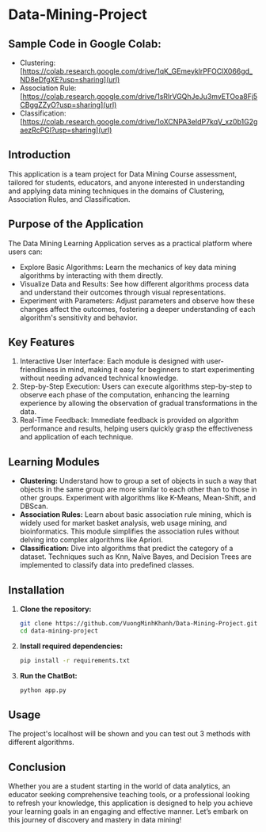 # Data-Mining-Project

## Sample Code in Google Colab: 
- Clustering: [https://colab.research.google.com/drive/1qK_GEmeyklrPFOClX066gd_ND8eDfgXE?usp=sharing](url)
- Association Rule: [https://colab.research.google.com/drive/1sRlrVGQhJeJu3mvETOoa8Fj5CBggZZyO?usp=sharing](url)
- Classification: [https://colab.research.google.com/drive/1oXCNPA3eIdP7kqV_xz0b1G2gaezRcPGl?usp=sharing](url)

## Introduction
This application is a team project for Data Mining Course assessment, tailored for students, educators, and anyone interested in understanding and applying data mining techniques in the domains of Clustering, Association Rules, and Classification.

## Purpose of the Application
The Data Mining Learning Application serves as a practical platform where users can:

- Explore Basic Algorithms: Learn the mechanics of key data mining algorithms by interacting with them directly.
- Visualize Data and Results: See how different algorithms process data and understand their outcomes through visual representations.
- Experiment with Parameters: Adjust parameters and observe how these changes affect the outcomes, fostering a deeper understanding of each algorithm's sensitivity and behavior.

## Key Features
1. Interactive User Interface: Each module is designed with user-friendliness in mind, making it easy for beginners to start experimenting without needing advanced technical knowledge.
2. Step-by-Step Execution: Users can execute algorithms step-by-step to observe each phase of the computation, enhancing the learning experience by allowing the observation of gradual transformations in the data.
3. Real-Time Feedback: Immediate feedback is provided on algorithm performance and results, helping users quickly grasp the effectiveness and application of each technique.

## Learning Modules
- **Clustering:** Understand how to group a set of objects in such a way that objects in the same group are more similar to each other than to those in other groups. Experiment with algorithms like K-Means, Mean-Shift, and DBScan.
- **Association Rules:** Learn about basic association rule mining, which is widely used for market basket analysis, web usage mining, and bioinformatics. This module simplifies the association rules without delving into complex algorithms like Apriori.
- **Classification:** Dive into algorithms that predict the category of a dataset. Techniques such as Knn, Naïve Bayes, and Decision Trees are implemented to classify data into predefined classes.

## Installation
1. **Clone the repository:**
    ```bash
    git clone https://github.com/VuongMinhKhanh/Data-Mining-Project.git data-mining-project
    cd data-mining-project
    ```
2. **Install required dependencies:**
    ```bash
    pip install -r requirements.txt
    ```
3. **Run the ChatBot:**
    ```bash
    python app.py
    ```

## Usage
The project's localhost will be shown and you can test out 3 methods with different algorithms.

## Conclusion
Whether you are a student starting in the world of data analytics, an educator seeking comprehensive teaching tools, or a professional looking to refresh your knowledge, this application is designed to help you achieve your learning goals in an engaging and effective manner. Let’s embark on this journey of discovery and mastery in data mining!



